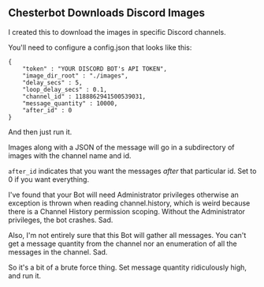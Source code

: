 ## Chesterbot Downloads Discord Images

I created this to download the images in specific Discord channels.

You'll need to configure a config.json that looks like this:

```
{
    "token" : "YOUR DISCORD BOT's API TOKEN",
    "image_dir_root" : "./images",
    "delay_secs" : 5,
    "loop_delay_secs" : 0.1,
    "channel_id" : 1188862941500539031,
    "message_quantity" : 10000,
    "after_id" : 0
}

```

And then just run it.

Images along with a JSON of the message will go in a subdirectory of images with the channel name and id.

```after_id``` indicates that you want the messages _after_ that particular id. Set to 0 if you want everything.

I've found that your Bot will need Administrator privileges otherwise an exception is thrown when reading channel.history, which is weird because there is a Channel History permission scoping. Without the Administrator privileges, the bot crashes. Sad.

Also, I'm not entirely sure that this Bot will gather all messages. You can't get a message quantity from the channel nor an enumeration of all the messages in the channel. Sad.

So it's a bit of a brute force thing. Set message quantity ridiculously high, and run it.